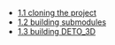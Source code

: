 
- [1.1 cloning the project](1.1_cloning.md)
- [1.2 building submodules](1.2_submodules.md)
- [1.3 building DETO_3D](1.3_building.md)